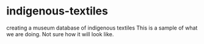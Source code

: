 # indigenous-textiles
creating a museum database of indigenous textiles
This is a sample of what we are doing. Not sure how it will look like. 

